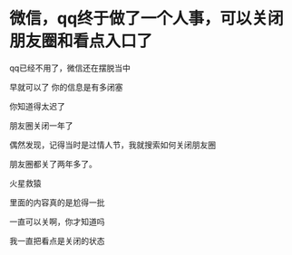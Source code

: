 # 微信，qq终于做了一个人事，可以关闭朋友圈和看点入口了


qq已经不用了，微信还在摆脱当中

早就可以了 你的信息是有多闭塞

你知道得太迟了

朋友圈关闭一年了

偶然发现，记得当时是过情人节，我就搜索如何关闭朋友圈<img src="static/image/smiley/yct/022.gif" smilieid="42" border="0" alt="" />

朋友圈都关了两年多了。

火星救猿<img src="static/image/smiley/default/lol.gif" smilieid="12" border="0" alt="" /><img id="aimg_wAbzY" onclick="zoom(this, this.src, 0, 0, 0)" class="zoom" src="https://i.w3tt.com/2020/08/06/aeX4B.png" onmouseover="img_onmouseoverfunc(this)" onload="thumbImg(this)" border="0" alt="" />

里面的内容真的是尬得一批

一直可以关啊，你才知道吗

我一直把看点是关闭的状态

